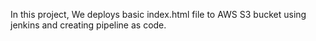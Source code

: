 In this project, We deploys basic index.html file to AWS S3 bucket using jenkins and creating pipeline as code. 
